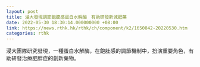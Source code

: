 ```yaml
---
layout: post
title: 浸大發現調節飽腹感蛋白水解酶　有助研發新減肥藥
date: 2022-05-30 18:30:14.000000000 +08:00
link: https://news.rthk.hk/rthk/ch/component/k2/1650842-20220530.htm
categories: rthk
---
```


浸大團隊研究發現，一種蛋白水解酶，在飽肚感的調節機制中，扮演重要角色，有助研發治療肥胖症的創新藥物。
